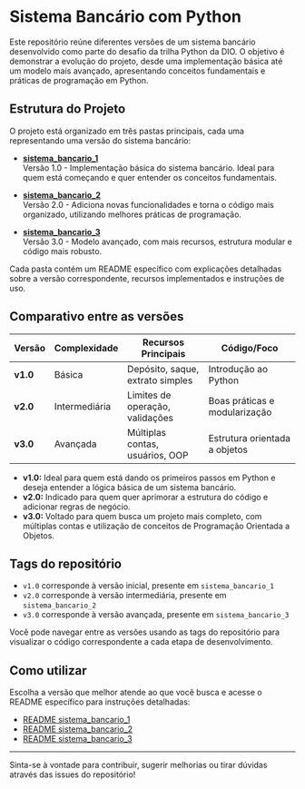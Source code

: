 # Sistema Bancário com Python

Este repositório reúne diferentes versões de um sistema bancário desenvolvido como parte do desafio da trilha Python da DIO. O objetivo é demonstrar a evolução do projeto, desde uma implementação básica até um modelo mais avançado, apresentando conceitos fundamentais e práticas de programação em Python.

## Estrutura do Projeto

O projeto está organizado em três pastas principais, cada uma representando uma versão do sistema bancário:

- **[sistema_bancario_1](./sistema_bancario_1/README.md)**  
  Versão 1.0 - Implementação básica do sistema bancário. Ideal para quem está começando e quer entender os conceitos fundamentais.

- **[sistema_bancario_2](./sistema_bancario_2/README.md)**  
  Versão 2.0 - Adiciona novas funcionalidades e torna o código mais organizado, utilizando melhores práticas de programação.

- **[sistema_bancario_3](./sistema_bancario_3/README.md)**  
  Versão 3.0 - Modelo avançado, com mais recursos, estrutura modular e código mais robusto.

Cada pasta contém um README específico com explicações detalhadas sobre a versão correspondente, recursos implementados e instruções de uso.

## Comparativo entre as versões

| Versão          | Complexidade  | Recursos Principais                | Código/Foco                     |
|-----------------|--------------|------------------------------------|---------------------------------|
| **v1.0**        | Básica       | Depósito, saque, extrato simples   | Introdução ao Python            |
| **v2.0**        | Intermediária| Limites de operação, validações    | Boas práticas e modularização   |
| **v3.0**        | Avançada     | Múltiplas contas, usuários, OOP    | Estrutura orientada a objetos   |

- **v1.0:** Ideal para quem está dando os primeiros passos em Python e deseja entender a lógica básica de um sistema bancário.
- **v2.0:** Indicado para quem quer aprimorar a estrutura do código e adicionar regras de negócio.
- **v3.0:** Voltado para quem busca um projeto mais completo, com múltiplas contas e utilização de conceitos de Programação Orientada a Objetos.

## Tags do repositório

- `v1.0` corresponde à versão inicial, presente em `sistema_bancario_1`
- `v2.0` corresponde à versão intermediária, presente em `sistema_bancario_2`
- `v3.0` corresponde à versão avançada, presente em `sistema_bancario_3`

Você pode navegar entre as versões usando as tags do repositório para visualizar o código correspondente a cada etapa de desenvolvimento.

## Como utilizar

Escolha a versão que melhor atende ao que você busca e acesse o README específico para instruções detalhadas:

- [README sistema_bancario_1](./sistema_bancario_1/README.md)
- [README sistema_bancario_2](./sistema_bancario_2/README.md)
- [README sistema_bancario_3](./sistema_bancario_3/README.md)

---

Sinta-se à vontade para contribuir, sugerir melhorias ou tirar dúvidas através das issues do repositório!
